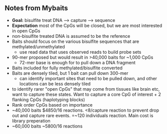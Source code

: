 ## Notes from Mybaits 

* **Goal:** bisulfite treat DNA --> capture --> sequence 
* **Expectation** most of the CpGs will be closed, but we are most interested in open CpGs 
* non-bisulfite treated DNA is assumed to be the reference 
* Baits should focus on the various bisulfite sequences that are methylated/unmethylated 
    * use read data that uses observed reads to build probe sets 
* 90-mer proposed but would result in >40,000 baits for ~1,000 CpGs 
    * 72-mer base is enough for to pull down a DNA fragment 
* Baits included for fully methylated/bisulfite converted 
* Baits are densely tiled, but 1 bait can pull down 300-mer
    * can identify important sites that need to be pulled down, and other locations can be less densely tiled 
* to identify rarer "open CpGs" that may come from tissues like brain etc, want to capture these states. Want to capture a core CpG of interest + 2 flanking CpGs (haplotyping blocks) 
* Rank order CpGs based on importance 
* ~40,000 baits $4850/16 reactions. <8/capture reaction to prevent drop out and capture rare events. =~120 individuals reaction. Main cost is library preperation 
* ~60,000 baits ~5800/16 reactions  